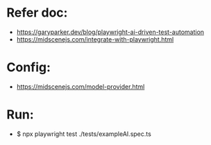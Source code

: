 

# Refer doc:
- https://garyparker.dev/blog/playwright-ai-driven-test-automation
- https://midscenejs.com/integrate-with-playwright.html

# Config:
- https://midscenejs.com/model-provider.html

# Run:
- $ npx playwright test ./tests/exampleAI.spec.ts
